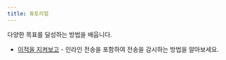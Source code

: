 ```yaml
---
title: 튜토리얼
---
```


다양한 목표를 달성하는 방법을 배웁니다.

- [이적을 지켜보고](./10_watching-transfers.md) - 인라인 전송을 포함하여 전송을 감시하는 방법을 알아보세요.
